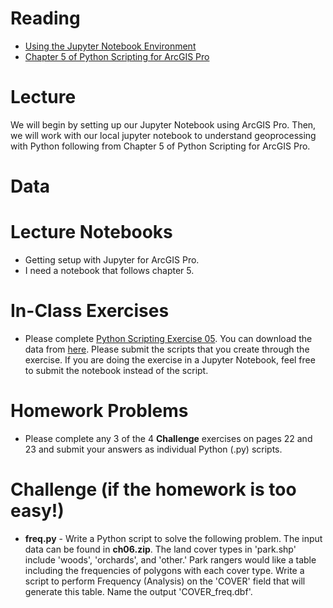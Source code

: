 # Reading
- [Using the Jupyter Notebook Environment](https://developers.arcgis.com/python/guide/using-the-jupyter-notebook-environment/)
- [Chapter 5 of Python Scripting for ArcGIS Pro](https://esripress.esri.com/display/index.cfm?fuseaction=display&websiteID=384&moduleID=12)


# Lecture
We will begin by setting up our Jupyter Notebook using ArcGIS Pro. Then, we will work with our local jupyter notebook to understand geoprocessing with Python following from Chapter 5 of Python Scripting for ArcGIS Pro.

# Data


# Lecture Notebooks
- Getting setup with Jupyter for ArcGIS Pro.
- I need a notebook that follows chapter 5.

# In-Class Exercises
- Please complete [Python Scripting Exercise 05](https://learngis.maps.arcgis.com/home/item.html?id=d3618832b89844dda4c0b97c44ccf151). You can download the data from [here](https://learngis.maps.arcgis.com/home/item.html?id=a944af0becbf47df98336a9e4881a6b8). Please submit the scripts that you create through the exercise. If you are doing the exercise in a Jupyter Notebook, feel free to submit the notebook instead of the script.

# Homework Problems
- Please complete any 3 of the 4 **Challenge** exercises on pages 22 and 23 and submit your answers as individual Python (.py) scripts.
 
# Challenge (if the homework is too easy!)
- **freq.py** - Write a Python script to solve the following problem. The input data can be found in **ch06.zip**. The land cover types in 'park.shp' include 'woods', 'orchards', and 'other.' Park rangers would like a table including the frequencies of polygons with each cover type. Write a script to perform Frequency (Analysis) on the 'COVER' field that will generate this table. Name the output 'COVER_freq.dbf'.





